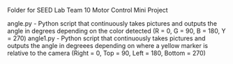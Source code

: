 Folder for SEED Lab Team 10 Motor Control Mini Project

angle.py - Python script that continuously takes pictures and outputs the angle in degrees depending on the color detected (R = 0, G = 90, B = 180, Y = 270)
angle1.py - Python script that continuously takes pictures and outputs the angle in degreees depending on where a yellow marker is relative to the camera (Right = 0, Top = 90, Left = 180, Bottom = 270)
